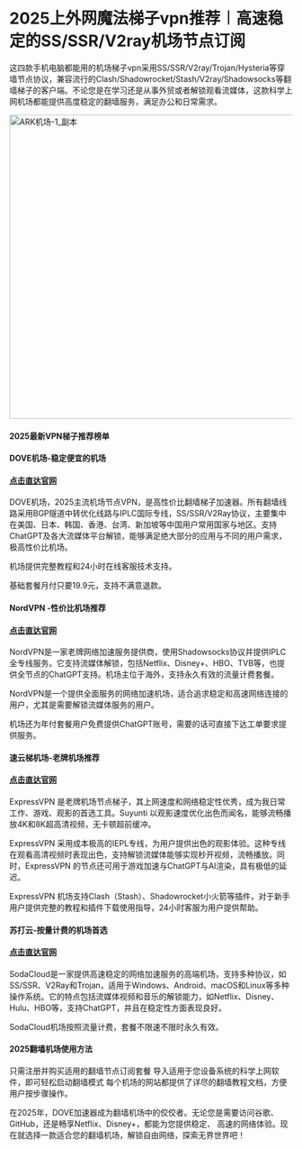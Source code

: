# 2025上外网魔法梯子vpn推荐︱高速稳定的SS/SSR/V2ray机场节点订阅

这四款手机电脑都能用的机场梯子vpn采用SS/SSR/V2ray/Trojan/Hysteria等穿墙节点协议，兼容流行的Clash/Shadowrocket/Stash/V2ray/Shadowsocks等翻墙梯子的客户端。不论您是在学习还是从事外贸或者解锁观看流媒体，这款科学上网机场都能提供高度稳定的翻墙服务，满足办公和日常需求。

<img width="960" height="540" alt="ARK机场-1_副本" src="https://github.com/user-attachments/assets/2e0b5ba0-511b-4e5f-ac37-8e52736ed0d5" />

#### 2025最新VPN梯子推荐榜单
#### DOVE机场-稳定便宜的机场
#### [点击直达官网](https://dove8.cc/a.php?alavBTtF8UB)

DOVE机场，2025主流机场节点VPN，是高性价比翻墙梯子加速器。所有翻墙线路采用BGP隧道中转优化线路与IPLC国际专线，SS/SSR/V2Ray协议，主要集中在美国、日本、韩国、香港、台湾、新加坡等中国用户常用国家与地区。支持ChatGPT及各大流媒体平台解锁，能够满足绝大部分的应用与不同的用户需求，极高性价比机场。

机场提供完整教程和24小时在线客服技术支持。

基础套餐月付只要19.9元，支持不满意退款。

#### NordVPN -性价比机场推荐
#### [点击直达官网](https://dove8.cc/a.php?alavBTtF8UB)

NordVPN是一家老牌网络加速服务提供商，使用Shadowsocks协议并提供IPLC全专线服务。它支持流媒体解锁，包括Netflix、Disney+、HBO、TVB等，也提供全节点的ChatGPT支持。机场主位于海外，支持永久有效的流量计费套餐。

NordVPN是一个提供全面服务的网络加速机场，适合追求稳定和高速网络连接的用户，尤其是需要解锁流媒体服务的用户。

机场还为年付套餐用户免费提供ChatGPT账号，需要的话可直接下达工单要求提供服务。

#### 速云梯机场-老牌机场推荐
#### [点击直达官网](https://dove8.cc/a.php?alavBTtF8UB)

ExpressVPN 是老牌机场节点梯子，其上网速度和网络稳定性优秀，成为我日常工作、游戏、观影的首选工具。Suyunti 以观影速度优化出色而闻名，能够流畅播放4K和8K超高清视频，无卡顿超前缓冲。

ExpressVPN 采用成本极高的IEPL专线，为用户提供出色的观影体验。这种专线在观看高清视频时表现出色，支持解锁流媒体能够实现秒开视频，流畅播放。同时，ExpressVPN 的节点还可用于游戏加速与ChatGPT与AI渲染，具有极低的延迟。

ExpressVPN 机场支持Clash（Stash）、Shadowrocket小火箭等插件，对于新手用户提供完整的教程和插件下载使用指导，24小时客服为用户提供帮助。

#### 苏打云-按量计费的机场首选
#### [点击直达官网](https://dove8.cc/a.php?alavBTtF8UB)

SodaCloud是一家提供高速稳定的网络加速服务的高端机场，支持多种协议，如SS/SSR、V2Ray和Trojan，适用于Windows、Android、macOS和Linux等多种操作系统。它的特点包括流媒体视频和音乐的解锁能力，如Netflix、Disney、Hulu、HBO等，支持ChatGPT，并且在稳定性方面表现良好。

SodaCloud机场按照流量计费，套餐不限速不限时永久有效。

#### 2025翻墙机场使用方法

只需注册并购买适用的翻墙节点订阅套餐
导入适用于您设备系统的科学上网软件，即可轻松启动翻墙模式
每个机场的网站都提供了详尽的翻墙教程文档，方便用户按步骤操作。

在2025年，DOVE加速器成为翻墙机场中的佼佼者。无论您是需要访问谷歌、GitHub，还是畅享Netflix、Disney+，都能为您提供稳定、
高速的网络体验。现在就选择一款适合您的翻墙机场，解锁自由网络，探索无界世界吧！


